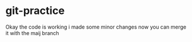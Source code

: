 # git-practice
Okay the code is working i made some minor changes now you can merge it with the maij branch
